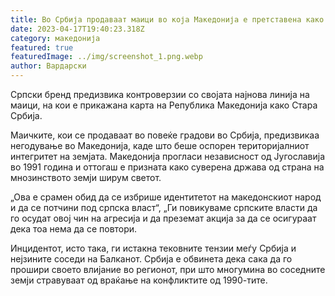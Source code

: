 ```yaml
---
title: Во Србија продаваат маици во која Македонија е претставена како Стара Србија.
date: 2023-04-17T19:40:23.318Z
category: македонија
featured: true
featuredImage: ../img/screenshot_1.png.webp
author: Вардарски
---
```


Српски бренд предизвика контроверзии со својата најнова линија на маици, на кои е прикажана карта на Република Македонија како Стара Србија.

Маичките, кои се продаваат во повеќе градови во Србија, предизвикаа негодување во Македонија, каде што беше оспорен територијалниот интегритет на земјата. Македонија прогласи независност од Југославија во 1991 година и оттогаш е призната како суверена држава од страна на мнозинството земји ширум светот.

„Ова е срамен обид да се избрише идентитетот на македонскиот народ и да се потчини под српска власт“, „Ги повикуваме српските власти да го осудат овој чин на агресија и да преземат акција за да се осигураат дека тоа нема да се повтори.

Инцидентот, исто така, ги истакна тековните тензии меѓу Србија и нејзините соседи на Балканот. Србија е обвинета дека сака да го прошири своето влијание во регионот, при што многумина во соседните земји стравуваат од враќање на конфликтите од 1990-тите.
